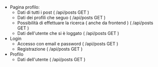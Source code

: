 - Pagina profilo: 
    - Dati di tutti i post  ( /api/posts GET )
    - Dati dei profili che seguo ( /api/posts GET )
    - Possibilità di effettuare la ricerca ( anche da frontend ) ( /api/posts GET )
    - Dati dell'utente che si è loggato ( /api/posts GET )
- Login
    - Accesso con email e password ( /api/posts GET )
    - Registrazione ( /api/posts GET )
- Profilo
    - Dati dell'utente ( /api/posts GET )
